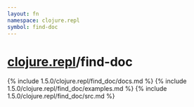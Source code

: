 ```yaml
---
layout: fn
namespace: clojure.repl
symbol: find-doc
---
```


# [clojure.repl](../)/find-doc

{% include 1.5.0/clojure.repl/find_doc/docs.md %}
{% include 1.5.0/clojure.repl/find_doc/examples.md %}
{% include 1.5.0/clojure.repl/find_doc/src.md %}

